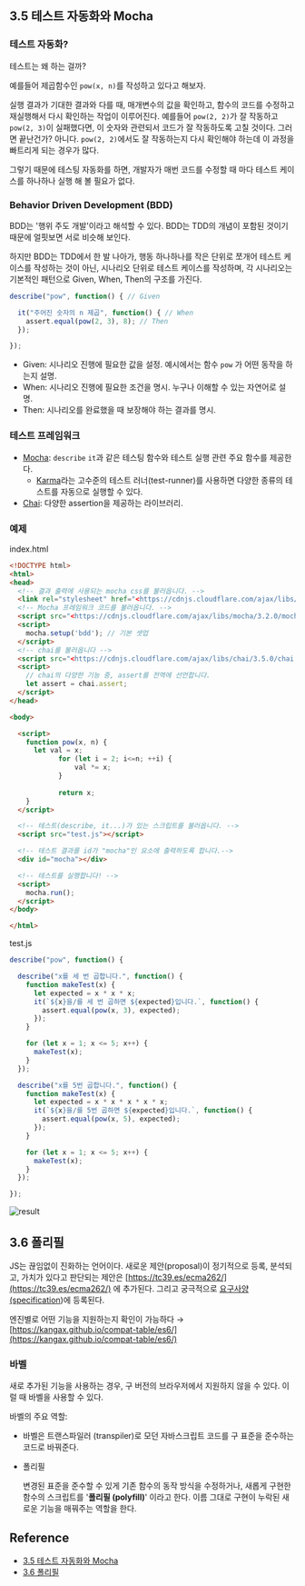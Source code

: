 ## 3.5 테스트 자동화와 Mocha

### 테스트 자동화?

테스트는 왜 하는 걸까?

예를들어 제곱함수인 `pow(x, n)`를 작성하고 있다고 해보자.

실행 결과가 기대한 결과와 다를 때, 매개변수의 값을 확인하고, 함수의 코드를 수정하고 재실행해서 다시 확인하는 작업이 이루어진다. 예를들어 `pow(2, 2)`가 잘 작동하고 `pow(2, 3)`이 실패했다면, 이 숫자와 관련되서 코드가 잘 작동하도록 고칠 것이다. 그러면 끝난건가? 아니다. `pow(2, 2)`에서도 잘 작동하는지 다시 확인해야 하는데 이 과정을 빠트리게 되는 경우가 많다.

그렇기 때문에 테스팅 자동화를 하면, 개발자가 매번 코드를 수정할 때 마다 테스트 케이스를 하나하나 실행 해 볼 필요가 없다.

### Behavior Driven Development (BDD)

BDD는 '행위 주도 개발'이라고 해석할 수 있다. BDD는 TDD의 개념이 포함된 것이기 때문에 얼핏보면 서로 비슷해 보인다.

하지만 BDD는 TDD에서 한 발 나아가, 행동 하나하나를 작은 단위로 쪼개어 테스트 케이스를 작성하는 것이 아닌, 시나리오 단위로 테스트 케이스를 작성하며, 각 시나리오는 기본적인 패턴으로 Given, When, Then의 구조를 가진다.

```jsx
describe("pow", function() { // Given

  it("주어진 숫자의 n 제곱", function() { // When
    assert.equal(pow(2, 3), 8); // Then
  });

});
```

-   Given: 시나리오 진행에 필요한 값을 설정. 예시에서는 함수 `pow` 가 어떤 동작을 하는지 설명.
-   When: 시나리오 진행에 필요한 조건을 명시. 누구나 이해할 수 있는 자연어로 설명.
-   Then: 시나리오를 완료했을 때 보장해야 하는 결과를 명시.

### 테스트 프레임워크

-   [Mocha](https://mochajs.org): `describe` `it`과 같은 테스팅 함수와 테스트 실행 관련 주요 함수를 제공한다.
    -   [Karma](https://karma-runner.github.io/latest/index.html)라는 고수준의 테스트 러너(test-runner)를 사용하면 다양한 종류의 테스트를 자동으로 실행할 수 있다.
-   [Chai](https://www.chaijs.com): 다양한 assertion을 제공하는 라이브러리.

### 예제

index.html

```html
<!DOCTYPE html>
<html>
<head>
  <!-- 결과 출력에 사용되는 mocha css를 불러옵니다. -->
  <link rel="stylesheet" href="<https://cdnjs.cloudflare.com/ajax/libs/mocha/3.2.0/mocha.css>">
  <!-- Mocha 프레임워크 코드를 불러옵니다. -->
  <script src="<https://cdnjs.cloudflare.com/ajax/libs/mocha/3.2.0/mocha.js>"></script>
  <script>
    mocha.setup('bdd'); // 기본 셋업
  </script>
  <!-- chai를 불러옵니다 -->
  <script src="<https://cdnjs.cloudflare.com/ajax/libs/chai/3.5.0/chai.js>"></script>
  <script>
    // chai의 다양한 기능 중, assert를 전역에 선언합니다.
    let assert = chai.assert;
  </script>
</head>

<body>

  <script>
    function pow(x, n) {
      let val = x;
			for (let i = 2; i<=n; ++i) {
				val *= x;
			}
	
			return x;
    }
  </script>

  <!-- 테스트(describe, it...)가 있는 스크립트를 불러옵니다. -->
  <script src="test.js"></script>

  <!-- 테스트 결과를 id가 "mocha"인 요소에 출력하도록 합니다.-->
  <div id="mocha"></div>

  <!-- 테스트를 실행합니다! -->
  <script>
    mocha.run();
  </script>
</body>

</html>
```

test.js

```js
describe("pow", function() {

  describe("x를 세 번 곱합니다.", function() {
    function makeTest(x) {
      let expected = x * x * x;
      it(`${x}을/를 세 번 곱하면 ${expected}입니다.`, function() {
        assert.equal(pow(x, 3), expected);
      });
    }

    for (let x = 1; x <= 5; x++) {
      makeTest(x);
    }
  });

  describe("x를 5번 곱합니다.", function() {
    function makeTest(x) {
      let expected = x * x * x * x * x;
      it(`${x}을/를 5번 곱하면 ${expected}입니다.`, function() {
        assert.equal(pow(x, 5), expected);
      });
    }

    for (let x = 1; x <= 5; x++) {
      makeTest(x);
    }
  });

});
```

![result](https://eubug.space/_next/image?url=https%3A%2F%2Fapi.super.so%2Fasset%2Feubug.space%2Fb4a58703-a33d-4299-b441-02446c1546e1.png&w=750&q=100)

## 3.6 폴리필

JS는 끊임없이 진화하는 언어이다. 새로운 제안(proposal)이 정기적으로 등록, 분석되고, 가치가 있다고 판단되는 제안은 [](https://tc39.es/ecma262/)[https://tc39.es/ecma262/](https://tc39.es/ecma262/) 에 추가된다. 그리고 궁극적으로 [요구사양(specification](https://www.ecma-international.org/publications-and-standards/standards/ecma-262/))에 등록된다.

엔진별로 어떤 기능을 지원하는지 확인이 가능하다 → [](https://kangax.github.io/compat-table/es6/)[https://kangax.github.io/compat-table/es6/](https://kangax.github.io/compat-table/es6/)

### 바벨

새로 추가된 기능을 사용하는 경우, 구 버전의 브라우저에서 지원하지 않을 수 있다. 이럴 때 바벨을 사용할 수 있다.

바벨의 주요 역할:

-   바벨은 트랜스파일러 (transpiler)로 모던 자바스크립트 코드를 구 표준을 준수하는 코드로 바꿔준다.
    
-   폴리필
    
    변경된 표준을 준수할 수 있게 기존 함수의 동작 방식을 수정하거나, 새롭게 구현한 함수의 스크립트를 '**폴리필 (polyfill)**' 이라고 한다. 이름 그대로 구현이 누락된 새로운 기능을 매꿔주는 역할을 한다.
	
## Reference
- [3.5 테스트 자동화와 Mocha](https://ko.javascript.info/testing-mocha)
- [3.6 폴리필](https://ko.javascript.info/polyfills)